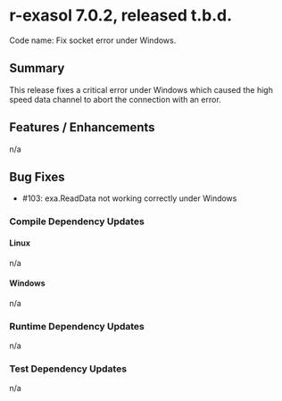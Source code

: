 # r-exasol 7.0.2, released t.b.d.

Code name: Fix socket error under Windows.

## Summary 

This release fixes a critical error under Windows which caused the 
high speed data channel to abort the connection with an error.

## Features / Enhancements
n/a

## Bug Fixes
- #103: exa.ReadData not working correctly under Windows

### Compile Dependency Updates

#### Linux
n/a

#### Windows
n/a

### Runtime Dependency Updates
n/a

### Test Dependency Updates
n/a